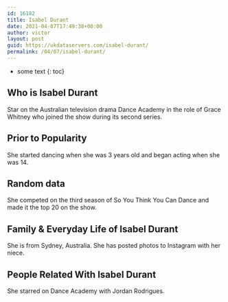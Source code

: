 ```yaml
---
id: 16182
title: Isabel Durant
date: 2021-04-07T17:49:38+00:00
author: victor
layout: post
guid: https://ukdataservers.com/isabel-durant/
permalink: /04/07/isabel-durant/
---
```


* some text
{: toc}


## Who is Isabel Durant



Star on the Australian television drama Dance Academy in the role of Grace Whitney who joined the show during its second series.

                
                
                
## Prior to Popularity



She started dancing when she was 3 years old and began acting when she was 14. 

                
                
                
## Random data



She competed on the third season of So You Think You Can Dance and made it the top 20 on the show.

                
                
                
## Family & Everyday Life of Isabel Durant



She is from Sydney, Australia. She has posted photos to Instagram with her niece.

                
                
                
## People Related With Isabel Durant



She starred on Dance Academy with Jordan Rodrigues.

                
              
            
          
          
          